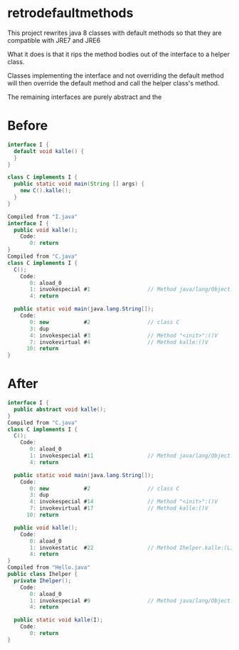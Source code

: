 retrodefaultmethods
===================

This project rewrites java 8 classes with default methods so that they are compatible with JRE7 and JRE6

What it does is that it rips the method bodies out of the interface to a helper class.

Classes implementing the interface and not overriding the default method will then override the default method and call the helper class's method.

The remaining interfaces are purely abstract and the 

Before
======
```java
interface I {
  default void kalle() {
  }
}

class C implements I {
  public static void main(String [] args) {
    new C().kalle();
  }
}

Compiled from "I.java"
interface I {
  public void kalle();
    Code:
       0: return        
}
Compiled from "C.java"
class C implements I {
  C();
    Code:
       0: aload_0       
       1: invokespecial #1                  // Method java/lang/Object."<init>":()V
       4: return        

  public static void main(java.lang.String[]);
    Code:
       0: new           #2                  // class C
       3: dup           
       4: invokespecial #3                  // Method "<init>":()V
       7: invokevirtual #4                  // Method kalle:()V
      10: return        
}
```

After
=====
```java
interface I {
  public abstract void kalle();
}
Compiled from "C.java"
class C implements I {
  C();
    Code:
       0: aload_0       
       1: invokespecial #11                 // Method java/lang/Object."<init>":()V
       4: return        

  public static void main(java.lang.String[]);
    Code:
       0: new           #2                  // class C
       3: dup           
       4: invokespecial #14                 // Method "<init>":()V
       7: invokevirtual #17                 // Method kalle:()V
      10: return        

  public void kalle();
    Code:
       0: aload_0       
       1: invokestatic  #22                 // Method Ihelper.kalle:(LI;)V
       4: return       
}
Compiled from "Hello.java"
public class Ihelper {
  private Ihelper();
    Code:
       0: aload_0       
       1: invokespecial #9                  // Method java/lang/Object."<init>":()V
       4: return        

  public static void kalle(I);
    Code:
       0: return        
}
```
